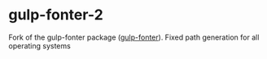 # gulp-fonter-2

Fork of the gulp-fonter package ([gulp-fonter](https://www.npmjs.com/package/gulp-fonter)). Fixed path generation for all operating systems
